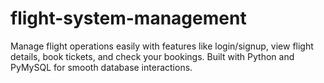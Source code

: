 # flight-system-management
Manage flight operations easily with features like login/signup, view flight details, book tickets, and check your bookings. Built with Python and PyMySQL for smooth database interactions.

